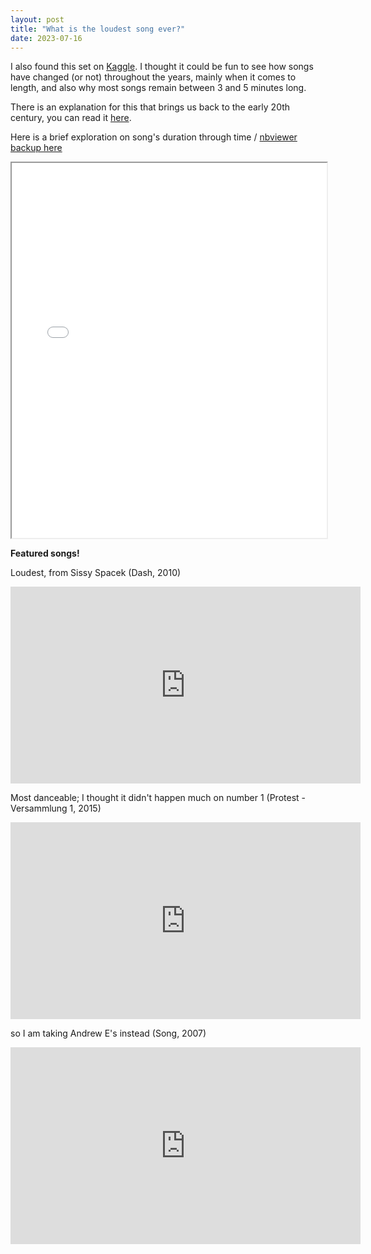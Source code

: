 ```yaml
---
layout: post
title: "What is the loudest song ever?"
date: 2023-07-16
---
```


I also found this set on [Kaggle](https://www.kaggle.com/datasets/rodolfofigueroa/spotify-12m-songs). I thought it could be fun to see how songs have changed (or not) throughout the years, mainly when it comes to length, and also why most songs remain between 3 and 5 minutes long.

There is an explanation for this that brings us back to the early 20th century, you can read it [here](https://www.mentalfloss.com/article/655929/why-are-pop-songs-roughly-three-minutes-long).

Here is a brief exploration on song's duration through time / [nbviewer backup here](https://nbviewer.org/github/cardoesnumbers/cardoesnumbers.github.io/blob/main/assets/notebooks/song_length.ipynb)

 <iframe src="/assets/notebooks/song_length.html" width="100%" height="600px"></iframe> 



**Featured songs!**


Loudest, from Sissy Spacek (Dash, 2010)


<iframe width="560" height="315" src="https://www.youtube.com/embed/mtXTA4Ia_lE?si=Clm3d51rWn_pN70d" title="YouTube video player" frameborder="0" allow="accelerometer; autoplay; clipboard-write; encrypted-media; gyroscope; picture-in-picture; web-share" referrerpolicy="strict-origin-when-cross-origin" allowfullscreen></iframe>



Most danceable; I thought it didn't happen much on number 1 (Protest -Versammlung 1, 2015)


<iframe width="560" height="315" src="https://www.youtube.com/embed/2wHXDzFOTjA?si=DBOHMPN18ZdYfh_6" title="YouTube video player" frameborder="0" allow="accelerometer; autoplay; clipboard-write; encrypted-media; gyroscope; picture-in-picture; web-share" referrerpolicy="strict-origin-when-cross-origin" allowfullscreen></iframe>



so I am taking Andrew E's instead (Song, 2007)

<iframe width="560" height="315" src="https://www.youtube.com/embed/5YzR0BDyoEo?si=DGDFk8rhHQyYSVLt" title="YouTube video player" frameborder="0" allow="accelerometer; autoplay; clipboard-write; encrypted-media; gyroscope; picture-in-picture; web-share" referrerpolicy="strict-origin-when-cross-origin" allowfullscreen></iframe>



